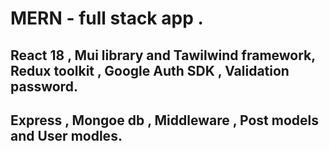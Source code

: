# MERN - full stack app .

## React 18 , Mui library and Tawilwind framework, Redux toolkit , Google Auth SDK , Validation password.

## Express , Mongoe db , Middleware , Post models and User modles.
